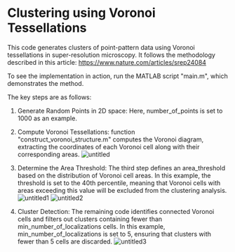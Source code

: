 # Clustering using Voronoi Tessellations

This code generates clusters of point-pattern data using Voronoi tessellations in super-resolution microscopy. It follows the methodology described in this article: https://www.nature.com/articles/srep24084

To see the implementation in action, run the MATLAB script "main.m", which demonstrates the method.

The key steps are as follows:

1) Generate Random Points in 2D space:
Here, number_of_points is set to 1000 as an example.

2) Compute Voronoi Tessellations: function "construct_voronoi_structure.m" computes the Voronoi diagram, extracting the coordinates of each Voronoi cell along with their corresponding areas.
![untitled](https://github.com/user-attachments/assets/5326e16e-caba-4bde-9138-3eb156121ff3)

3) Determine the Area Threshold: The third step defines an area_threshold based on the distribution of Voronoi cell areas. In this example, the threshold is set to the 40th percentile, meaning that Voronoi cells with areas exceeding this value will be excluded from the clustering analysis.
![untitled1](https://github.com/user-attachments/assets/d7a7ce52-152b-4957-b404-75b2a6f3cf8f)
![untitled2](https://github.com/user-attachments/assets/fc349182-a9b8-43f2-a6de-61d1b3ebea4d)

4) Cluster Detection: The remaining code identifies connected Voronoi cells and filters out clusters containing fewer than min_number_of_localizations cells. In this example, min_number_of_localizations is set to 5, ensuring that clusters with fewer than 5 cells are discarded.
![untitled3](https://github.com/user-attachments/assets/730bea5e-edef-4662-99e1-83d5d784a4c4)
